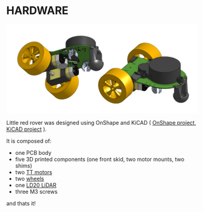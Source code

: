 # HARDWARE

<p align="center">
  <img alt="Splash image of LRR CAD" width="750" height="auto" src="./assets/lrr_hardware_splash.png">
</p>

Little red rover was designed using OnShape and KiCAD (
[OnShape project](https://cad.onshape.com/documents/3c9bcb798eb55dc89c3300c0/w/50990f614f9cfbc3dc016690/e/81981a5257c68cf876fffafa?renderMode=0&uiState=662964f9611b155af71d904d), [KiCAD project](https://github.com/usedhondacivic/little_red_rover/tree/main/HARDWARE/little_red_rover)
).

It is composed of:

* one PCB body
* five 3D printed components (one front skid, two motor mounts, two shims)
* two [TT motors](https://www.adafruit.com/product/3777?gad_source=1&gclid=CjwKCAjw26KxBhBDEiwAu6KXt5uG3_2NXlyCQ1a62bnWJBUqD17JV0xqHqTxL5mOxYhjMxGvXihpPxoCFa0QAvD_BwE)
* two [wheels](https://www.adafruit.com/product/3766?gad_source=1&gclid=CjwKCAjw26KxBhBDEiwAu6KXt0UVN-z849ObhwJ45LRUqls9ojR2lNufE6720qHnvX_B1n_j5iZLehoCHT0QAvD_BwE)
* one [LD20 LiDAR](https://www.youyeetoo.com/products/youyeetoo-fhl-ld20)
* three M3 screws

and thats it!


